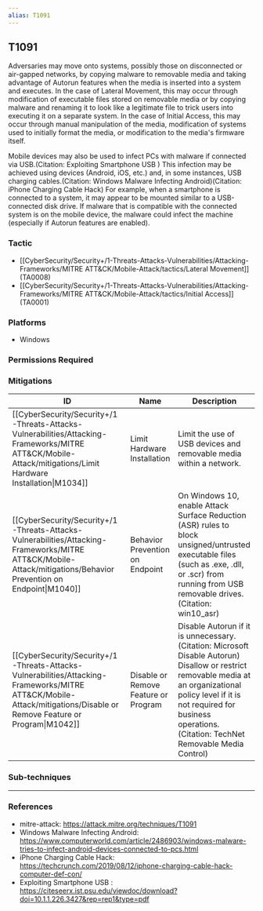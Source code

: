 ```yaml
---
alias: T1091
---
```


## T1091

Adversaries may move onto systems, possibly those on disconnected or air-gapped networks, by copying malware to removable media and taking advantage of Autorun features when the media is inserted into a system and executes. In the case of Lateral Movement, this may occur through modification of executable files stored on removable media or by copying malware and renaming it to look like a legitimate file to trick users into executing it on a separate system. In the case of Initial Access, this may occur through manual manipulation of the media, modification of systems used to initially format the media, or modification to the media's firmware itself.

Mobile devices may also be used to infect PCs with malware if connected via USB.(Citation: Exploiting Smartphone USB ) This infection may be achieved using devices (Android, iOS, etc.) and, in some instances, USB charging cables.(Citation: Windows Malware Infecting Android)(Citation: iPhone Charging Cable Hack) For example, when a smartphone is connected to a system, it may appear to be mounted similar to a USB-connected disk drive. If malware that is compatible with the connected system is on the mobile device, the malware could infect the machine (especially if Autorun features are enabled).


### Tactic
- [[CyberSecurity/Security+/1-Threats-Attacks-Vulnerabilities/Attacking-Frameworks/MITRE ATT&CK/Mobile-Attack/tactics/Lateral Movement]] (TA0008)
- [[CyberSecurity/Security+/1-Threats-Attacks-Vulnerabilities/Attacking-Frameworks/MITRE ATT&CK/Mobile-Attack/tactics/Initial Access]] (TA0001)

### Platforms
- Windows

### Permissions Required

### Mitigations

| ID | Name | Description |
| --- | --- | --- |
| [[CyberSecurity/Security+/1-Threats-Attacks-Vulnerabilities/Attacking-Frameworks/MITRE ATT&CK/Mobile-Attack/mitigations/Limit Hardware Installation\|M1034]] | Limit Hardware Installation | Limit the use of USB devices and removable media within a network. |
| [[CyberSecurity/Security+/1-Threats-Attacks-Vulnerabilities/Attacking-Frameworks/MITRE ATT&CK/Mobile-Attack/mitigations/Behavior Prevention on Endpoint\|M1040]] | Behavior Prevention on Endpoint | On Windows 10, enable Attack Surface Reduction (ASR) rules to block unsigned/untrusted executable files (such as .exe, .dll, or .scr) from running from USB removable drives. (Citation: win10_asr) |
| [[CyberSecurity/Security+/1-Threats-Attacks-Vulnerabilities/Attacking-Frameworks/MITRE ATT&CK/Mobile-Attack/mitigations/Disable or Remove Feature or Program\|M1042]] | Disable or Remove Feature or Program | Disable Autorun if it is unnecessary. (Citation: Microsoft Disable Autorun) Disallow or restrict removable media at an organizational policy level if it is not required for business operations. (Citation: TechNet Removable Media Control) |

### Sub-techniques


---
### References

- mitre-attack: https://attack.mitre.org/techniques/T1091
- Windows Malware Infecting Android: https://www.computerworld.com/article/2486903/windows-malware-tries-to-infect-android-devices-connected-to-pcs.html
- iPhone Charging Cable Hack: https://techcrunch.com/2019/08/12/iphone-charging-cable-hack-computer-def-con/
- Exploiting Smartphone USB : https://citeseerx.ist.psu.edu/viewdoc/download?doi=10.1.1.226.3427&rep=rep1&type=pdf
